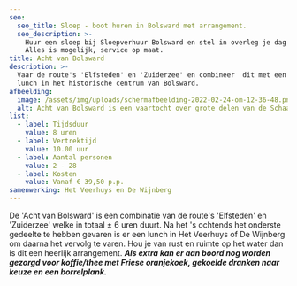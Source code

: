 ```yaml
---
seo:
  seo_title: Sloep - boot huren in Bolsward met arrangement.
  seo_description: >-
    Huur een sloep bij Sloepverhuur Bolsward en stel in overleg je dag samen.
    Alles is mogelijk, service op maat.
title: Acht van Bolsward
description: >-
  Vaar de route's 'Elfsteden' en 'Zuiderzee' en combineer  dit met een heerlijke
  lunch in het historische centrum van Bolsward.
afbeelding:
  image: /assets/img/uploads/schermafbeelding-2022-02-24-om-12-36-48.png
  alt: Acht van Bolsward is een vaartocht over grote delen van de Schaats Elfstedentocht met een boot van Sloepverhuur Bolsward
list:
  - label: Tijdsduur
    value: 8 uren
  - label: Vertrektijd
    value: 10.00 uur
  - label: Aantal personen
    value: 2 - 28
  - label: Kosten
    value: Vanaf € 39,50 p.p.
samenwerking: Het Veerhuys en De Wijnberg
---
```


De 'Acht van Bolsward' is een combinatie van de route's 'Elfsteden' en 'Zuiderzee' welke in totaal ± 6 uren duurt. Na het 's ochtends het onderste gedeelte te hebben gevaren is er een lunch in Het Veerhuys of De Wijnberg om daarna het vervolg te varen. Hou je van rust en ruimte op het water dan is dit een heerlijk arrangement.&nbsp;**_Als extra kan er aan boord nog worden gezorgd voor koffie/thee met Friese oranjekoek, gekoelde dranken naar keuze en een borrelplank._**
